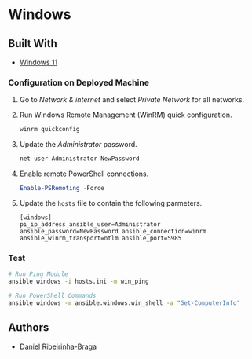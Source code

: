 # Windows

## Built With

- [Windows 11](https://www.microsoft.com/en-us/windows/windows-11)

### Configuration on Deployed Machine

1. Go to *Network & internet* and select *Private Network* for all networks.

2. Run Windows Remote Management (WinRM) quick configuration. 

    ```PowerShell
    winrm quickconfig
    ```

3. Update the *Administrator* password.

    ```PowerShell
    net user Administrator NewPassword
    ```

4. Enable remote PowerShell connections.

    ```PowerShell
    Enable-PSRemoting -Force
    ```

5. Update the `hosts` file to contain the following parmeters.

    ```hosts
    [windows]
    pi_ip_address ansible_user=Administrator ansible_password=NewPassword ansible_connection=winrm ansible_winrm_transport=ntlm ansible_port=5985
    ```

### Test

```bash
# Run Ping Module
ansible windows -i hosts.ini -m win_ping

# Run PowerShell Commands
ansible windows -m ansible.windows.win_shell -a "Get-ComputerInfo"
```


## Authors

* [Daniel Ribeirinha-Braga](https://github.com/DBragz)
